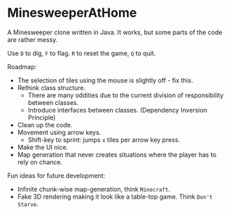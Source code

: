 # MinesweeperAtHome

A Minesweeper clone written in Java. It works, but some parts of the code are rather messy.

Use `D` to dig, `F` to flag.
`R` to reset the game, `Q` to quit.

Roadmap:
* The selection of tiles using the mouse is slightly off - fix this.
* Rethink class structure.
    * There are many oddities due to the current division of responsibility between classes.
    * Introduce interfaces between classes. (Dependency Inversion Principle)
* Clean up the code.
* Movement using arrow keys.
    * Shift-key to sprint: jumps `x` tiles per arrow key press.
* Make the UI nice. 
* Map generation that never creates situations where the player has to rely on chance. 

Fun ideas for future development:
* Infinite chunk-wise map-generation, think `Minecraft`.
* Fake 3D rendering making it look like a table-top game. Think `Don't Starve`.
